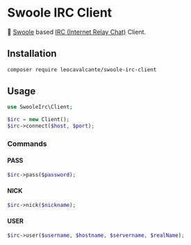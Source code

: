 # Swoole IRC Client

💬 [Swoole](https://www.swoole.co.uk/) based [IRC (Internet Relay Chat)](https://tools.ietf.org/html/rfc1459) Client.

## Installation
```bash
composer require leocavalcante/swoole-irc-client
```

## Usage
```php
use SwooleIrc\Client;

$irc = new Client();
$irc->connect($host, $port);
```

### Commands

#### PASS
```php
$irc->pass($password);
```

#### NICK
```php
$irc->nick($nickname);
```

#### USER
```php
$irc->user($username, $hostname, $servername, $realName);
```